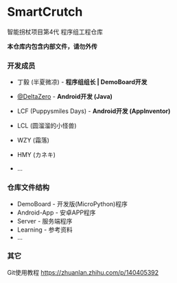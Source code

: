 # SmartCrutch

智能拐杖项目第4代 程序组工程仓库  

**本仓库内包含内部文件，请勿外传**



### 开发成员

- 丁毅 (半夏微凉) - **程序组组长 | DemoBoard开发**

- [@DeltaZero](https://github.com/233a344a455) - **Android开发 (Java)**
- LCF (Puppysmiles Days) - **Android开发 (AppInventor)**
- LCL (圆溜溜的小怪兽)
- WZY (霜落)
- HMY (カネキ)
- ...



### 仓库文件结构

- DemoBoard - 开发版(MicroPython)程序
- Android-App - 安卓APP程序
- Server - 服务端程序
- Learning - 参考资料
- ...



### 其它

Git使用教程 https://zhuanlan.zhihu.com/p/140405392

